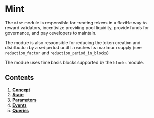 # Mint

The `mint` module is responsible for creating tokens in a flexible way to reward
validators, incentivize providing pool liquidity, provide funds for governance,
and pay developers to maintain.

The module is also responsible for reducing the token creation and distribution by a set period
until it reaches its maximum supply (see `reduction_factor` and `reduction_period_in_blocks`)

The module uses time basis blocks supported by the `blocks` module.

## Contents

1. **[Concept](01_concept.md)**
2. **[State](02_state.md)**
3. **[Parameters](03_parameters.md)**
4. **[Events](04_events.md)**
5. **[Queries](05_queries.md)**
